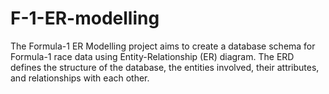 # F-1-ER-modelling
The Formula-1 ER Modelling project aims to create a database schema for Formula-1 race data using Entity-Relationship (ER) diagram. The ERD defines the structure of the database, the entities involved, their attributes, and relationships with each other.
